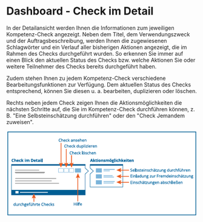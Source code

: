 # Dashboard - Check im Detail

In der Detailansicht werden Ihnen die Informationen zum jeweiligen Kompetenz-Check angezeigt.
Neben dem Titel, dem Verwendungszweck und der Auftragsbeschreibung,
werden Ihnen die zugewiesenen Schlagwörter und ein Verlauf aller
bisherigen Aktionen angezeigt, die im Rahmen des Checks durchgeführt wurden. So erkennen Sie immer auf einen Blick den aktuellen Status des Checks bzw. welche Aktionen Sie oder weitere Teilnehmer des Checks bereits durchgeführt haben.

Zudem stehen Ihnen zu jedem Kompetenz-Check verschiedene
Bearbeitungsfunktionen zur Verfügung. Dem aktuellen
Status des Checks entsprechend, können Sie diesen u. a. bearbeiten,
duplizieren oder löschen.

Rechts neben jedem Check zeigen Ihnen die Aktionsmöglichkeiten die nächsten Schritte auf, die Sie im Kompetenz-Check durchführen können, z. B. "Eine Selbsteinschätzung durchführen" oder den "Check Jemandem zuweisen".

![Funktionen der Detailansicht eines Checks](media/dashboard-check.png)
